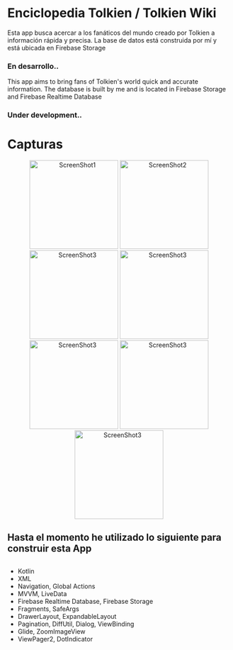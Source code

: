 # Enciclopedia Tolkien / Tolkien Wiki

Esta app busca acercar a los fanáticos del mundo creado por Tolkien a información rápida y precisa.
La base de datos está construida por mí y está ubicada en Firebase Storage
### En desarrollo..


This app aims to bring fans of Tolkien's world quick and accurate information.
The database is built by me and is located in Firebase Storage and Firebase Realtime Database
### Under development..



# Capturas

<p align="center">
  <img src="https://firebasestorage.googleapis.com/v0/b/lotrwiki-2dd76.appspot.com/o/screen_shot%2FScreenshot_2024-06-26-20-56-03-146_com.example.lotrwiki.jpg?alt=media&token=a792eb98-6e3a-49df-90a6-dc6139ef06c1" alt="ScreenShot1" width="200"/>
  
  <img src="https://firebasestorage.googleapis.com/v0/b/lotrwiki-2dd76.appspot.com/o/screen_shot%2FScreenshot_2024-06-26-20-56-12-974_com.example.lotrwiki.jpg?alt=media&token=609f917b-36ee-497b-995a-1bc6873eb4b3" alt="ScreenShot2" width="200"/>
  
  <img src="https://firebasestorage.googleapis.com/v0/b/lotrwiki-2dd76.appspot.com/o/screen_shot%2FScreenshot_2024-06-26-20-56-23-686_com.example.lotrwiki.jpg?alt=media&token=5565af33-7135-4740-929f-272184a0ee54" alt="ScreenShot3" width="200"/>
  
  <img src="https://firebasestorage.googleapis.com/v0/b/lotrwiki-2dd76.appspot.com/o/screen_shot%2FScreenshot_2024-06-26-20-56-39-513_com.example.lotrwiki.jpg?alt=media&token=47277216-06d3-44b4-a5df-863c991a2f98" alt="ScreenShot3" width="200"/>
  
  <img src="https://firebasestorage.googleapis.com/v0/b/lotrwiki-2dd76.appspot.com/o/screen_shot%2FScreenshot_2024-06-26-20-56-52-055_com.example.lotrwiki.jpg?alt=media&token=70d7a30f-a685-4c72-9969-ae9cb129586a" alt="ScreenShot3" width="200"/>
  
  <img src="https://firebasestorage.googleapis.com/v0/b/lotrwiki-2dd76.appspot.com/o/screen_shot%2FScreenshot_2024-06-26-20-57-05-400_com.example.lotrwiki.jpg?alt=media&token=13fb3758-8f02-4665-939d-a49a7125f738" alt="ScreenShot3" width="200"/>
  
  <img src="https://firebasestorage.googleapis.com/v0/b/lotrwiki-2dd76.appspot.com/o/screen_shot%2FScreenshot_2024-06-26-20-58-03-632_com.example.lotrwiki.jpg?alt=media&token=013fa0f4-0742-43bf-a958-eb94078fa4fd" alt="ScreenShot3" width="200"/>
</p>


## Hasta el momento he utilizado lo siguiente para construir esta App
## 

<ul>
  <li>Kotlin</li>
  <li>XML</li>
  <li>Navigation, Global Actions</li>
  <li>MVVM, LiveData</li>
  <li>Firebase Realtime Database, Firebase Storage</li>
  <li>Fragments, SafeArgs</li>
  <li>DrawerLayout, ExpandableLayout</li>
  <li>Pagination, DiffUtil, Dialog, ViewBinding</li>
  <li>Glide, ZoomImageView</li>
  <li>ViewPager2, DotIndicator</li>
</ul>



